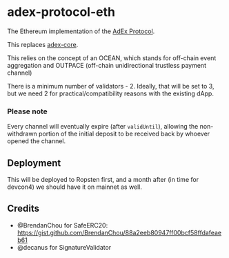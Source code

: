 # adex-protocol-eth

The Ethereum implementation of the [AdEx Protocol](https://github.com/AdExNetwork/adex-protocol).

This replaces [adex-core](https://github.com/AdExNetwork/adex-core).

This relies on the concept of an OCEAN, which stands for off-chain event aggregation and OUTPACE (off-chain unidirectional trustless payment channel)

There is a minimum number of validators - 2. Ideally, that will be set to 3, but we need 2 for practical/compatibility reasons with the existing dApp.

### Please note

Every channel will eventually expire (after `validUntil`), allowing the non-withdrawn portion of the initial deposit to be received back by whoever opened the channel.

## Deployment

This will be deployed to Ropsten first, and a month after (in time for devcon4) we should have it on mainnet as well.

## Credits

* @BrendanChou for SafeERC20: https://gist.github.com/BrendanChou/88a2eeb80947ff00bcf58ffdafeaeb61
* @decanus for SignatureValidator
